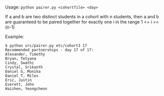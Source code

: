 Usage: `python pairer.py <cohortfile> <day>`

If a and b are two distinct students in a cohort with n students, then a and b are guaranteed to be paired together for exactly one i in the range 1 <= i =< (n-1)

Example: 
```
$ python src/pairer.py etc/cohort3 17
Recommended partnerships - day 17 of 17:
Alexander, Timothy
Bryan, Tetyana
Cindy, Swathi
Crystal, Srikanth
Daniel G, Monika
Daniel T, Miles
Eric, Justin
Everett, John
Haizhen, Yeongcheon
```
